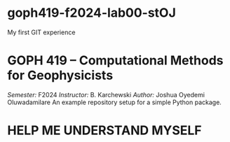 # goph419-f2024-lab00-stOJ
My first GIT experience
# GOPH 419 – Computational Methods for Geophysicists
*Semester:* F2024
*Instructor:* B. Karchewski
*Author:* Joshua Oyedemi Oluwadamilare
An example repository setup for a simple Python package.

# HELP ME UNDERSTAND MYSELF